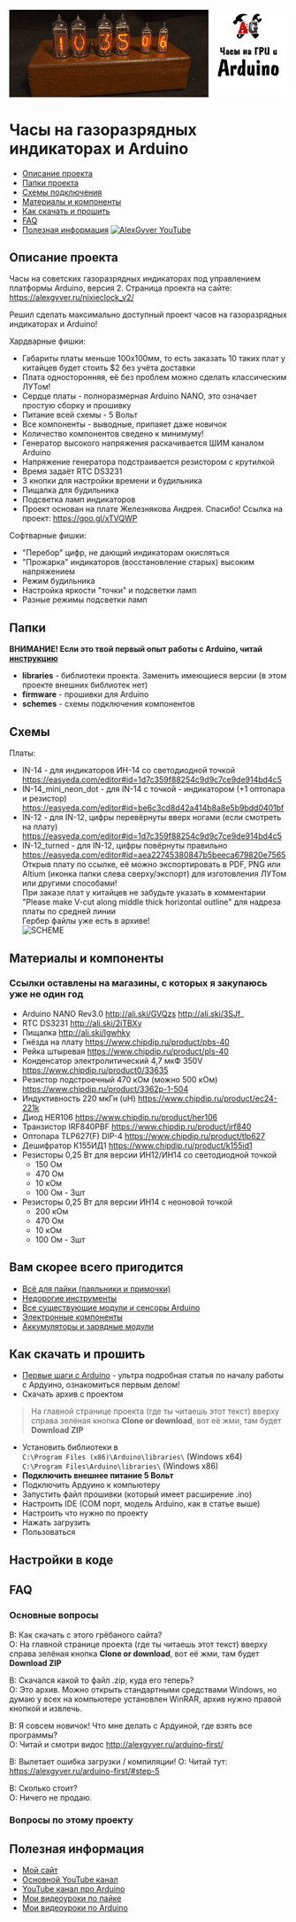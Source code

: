 ![PROJECT_PHOTO](https://github.com/AlexGyver/nixieclock/blob/master/proj_img.jpg)
# Часы на газоразрядных индикаторах и Arduino
* [Описание проекта](#chapter-0)
* [Папки проекта](#chapter-1)
* [Схемы подключения](#chapter-2)
* [Материалы и компоненты](#chapter-3)
* [Как скачать и прошить](#chapter-4)
* [FAQ](#chapter-5)
* [Полезная информация](#chapter-6)
[![AlexGyver YouTube](http://alexgyver.ru/git_banner.jpg)](https://www.youtube.com/channel/UCgtAOyEQdAyjvm9ATCi_Aig?sub_confirmation=1)

<a id="chapter-0"></a>
## Описание проекта
Часы на советских газоразрядных индикаторах под управлением платформы Arduino, версия 2. 
Страница проекта на сайте: https://alexgyver.ru/nixieclock_v2/

Решил сделать максимально доступный проект часов на газоразрядных индикаторах и Arduino!

Хардварные фишки:
- Габариты платы меньше 100х100мм, то есть заказать 10 таких плат у китайцев будет стоить $2 без учёта доставки
- Плата односторонняя, её без проблем можно сделать классическим ЛУТом!
- Сердце платы - полноразмерная Arduino NANO, это означает простую сборку и прошивку
- Питание всей схемы - 5 Вольт
- Все компоненты - выводные, припаяет даже новичок
- Количество компонентов сведено к минимуму!
- Генератор высокого напряжения раскачивается ШИМ каналом Arduino
- Напряжение генератора подстраивается резистором с крутилкой
- Время задаёт RTC DS3231
- 3 кнопки для настройки времени и будильника
- Пищалка для будильника
- Подсветка ламп индикаторов
- Проект основан на плате Железнякова Андрея. Спасибо! Ссылка на проект: https://goo.gl/xTVQWP

Софтварные фишки:
- "Перебор" цифр, не дающий индикаторам окисляться
- "Прожарка" индикаторов (восстановление старых) высоким напряжением
- Режим будильника
- Настройка яркости "точки" и подсветки ламп
- Разные режимы подсветки ламп

<a id="chapter-1"></a>
## Папки
**ВНИМАНИЕ! Если это твой первый опыт работы с Arduino, читай [инструкцию](#chapter-4)**
- **libraries** - библиотеки проекта. Заменить имеющиеся версии (в этом проекте внешних библиотек нет)
- **firmware** - прошивки для Arduino
- **schemes** - схемы подключения компонентов

<a id="chapter-2"></a>
## Схемы
Платы:
- IN-14 - для индикаторов ИН-14 со светодиодной точкой https://easyeda.com/editor#id=1d7c359f88254c9d9c7ce9de914bd4c5
- IN-14_mini_neon_dot - для IN-14 с точкой - индикатором (+1 оптопара и резистор) https://easyeda.com/editor#id=be6c3cd8d42a414b8a8e5b9bdd0401bf
- IN-12 - для IN-12, цифры перевёрнуты вверх ногами (если смотреть на плату) https://easyeda.com/editor#id=1d7c359f88254c9d9c7ce9de914bd4c5
- IN-12_turned - для IN-12, цифры повёрнуты правильно https://easyeda.com/editor#id=aea22745380847b5beeca679820e7565
Открыв плату по ссылке, её можно экспортировать в PDF, PNG или Altium (иконка папки слева сверху/экспорт) для изготовления ЛУТом или другими способами!  
При заказе плат у китайцев не забудьте указать в комментарии "Please make V-cut along middle thick horizontal outline" для надреза платы по средней линии  
Гербер файлы уже есть в архиве!    
![SCHEME](https://github.com/AlexGyver/NixieClock_v2/blob/master/schemes/scheme.png)

<a id="chapter-3"></a>
## Материалы и компоненты
### Ссылки оставлены на магазины, с которых я закупаюсь уже не один год
- Arduino NANO Rev3.0 http://ali.ski/GVQzs  http://ali.ski/3SJf_
- RTC DS3231 http://ali.ski/2iTBXy
- Пищалка http://ali.ski/lgwhky
- Гнёзда на плату https://www.chipdip.ru/product/pbs-40
- Рейка штыревая https://www.chipdip.ru/product/pls-40
- Конденсатор электролитический 4,7 мкФ 350V	https://www.chipdip.ru/product0/33635
- Резистор подстроечный 470 кОм (можно 500 кОм)	https://www.chipdip.ru/product/3362p-1-504
- Индуктивность 220 мкГн (uH)	https://www.chipdip.ru/product/ec24-221k
- Диод HER106	https://www.chipdip.ru/product/her106
- Транзистор IRF840PBF	https://www.chipdip.ru/product/irf840
- Оптопара TLP627(F) DIP-4	https://www.chipdip.ru/product/tlp627
- Дешифратор К155ИД1	https://www.chipdip.ru/product/k155id1
- Резисторы 0,25 Вт для версии ИН12/ИН14 со светодиодной точкой
	- 150 Ом
	- 470 Ом
	- 10 кОм	
	- 100 Ом - 3шт	
- Резисторы 0,25 Вт для версии ИН14 с неоновой точкой
	- 200 кОм
	- 470 Ом
	- 10 кОм	
	- 100 Ом - 3шт

## Вам скорее всего пригодится
* [Всё для пайки (паяльники и примочки)](http://alexgyver.ru/all-for-soldering/)
* [Недорогие инструменты](http://alexgyver.ru/my_instruments/)
* [Все существующие модули и сенсоры Arduino](http://alexgyver.ru/arduino_shop/)
* [Электронные компоненты](http://alexgyver.ru/electronics/)
* [Аккумуляторы и зарядные модули](http://alexgyver.ru/18650/)

<a id="chapter-4"></a>
## Как скачать и прошить
* [Первые шаги с Arduino](http://alexgyver.ru/arduino-first/) - ультра подробная статья по началу работы с Ардуино, ознакомиться первым делом!
* Скачать архив с проектом
> На главной странице проекта (где ты читаешь этот текст) вверху справа зелёная кнопка **Clone or download**, вот её жми, там будет **Download ZIP**
* Установить библиотеки в  
`C:\Program Files (x86)\Arduino\libraries\` (Windows x64)  
`C:\Program Files\Arduino\libraries\` (Windows x86)
* **Подключить внешнее питание 5 Вольт**
* Подключить Ардуино к компьютеру
* Запустить файл прошивки (который имеет расширение .ino)
* Настроить IDE (COM порт, модель Arduino, как в статье выше)
* Настроить что нужно по проекту
* Нажать загрузить
* Пользоваться  

## Настройки в коде

	
<a id="chapter-5"></a>
## FAQ
### Основные вопросы
В: Как скачать с этого грёбаного сайта?  
О: На главной странице проекта (где ты читаешь этот текст) вверху справа зелёная кнопка **Clone or download**, вот её жми, там будет **Download ZIP**

В: Скачался какой то файл .zip, куда его теперь?  
О: Это архив. Можно открыть стандартными средствами Windows, но думаю у всех на компьютере установлен WinRAR, архив нужно правой кнопкой и извлечь.

В: Я совсем новичок! Что мне делать с Ардуиной, где взять все программы?  
О: Читай и смотри видос http://alexgyver.ru/arduino-first/

В: Вылетает ошибка загрузки / компиляции!
О: Читай тут: https://alexgyver.ru/arduino-first/#step-5

В: Сколько стоит?  
О: Ничего не продаю.

### Вопросы по этому проекту

<a id="chapter-6"></a>
## Полезная информация
* [Мой сайт](http://alexgyver.ru/)
* [Основной YouTube канал](https://www.youtube.com/channel/UCgtAOyEQdAyjvm9ATCi_Aig?sub_confirmation=1)
* [YouTube канал про Arduino](https://www.youtube.com/channel/UC4axiS76D784-ofoTdo5zOA?sub_confirmation=1)
* [Мои видеоуроки по пайке](https://www.youtube.com/playlist?list=PLOT_HeyBraBuMIwfSYu7kCKXxQGsUKcqR)
* [Мои видеоуроки по Arduino](http://alexgyver.ru/arduino_lessons/)